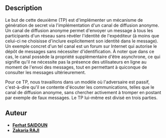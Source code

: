 ## Description
Le but de cette deuxième (TP) est d'implémenter un mécanisme de génération de secret via l'implémentation d'un canal de diffusion anonyme. Un canal de diffusion anonyme permet d'envoyer un message à tous les participants d'un réseau sans révéler l'identité de l'expéditeur (à moins que celui-ci ne choisisse d'inclure explicitement son identité dans le message). Un exemple concret d'un tel canal est un forum sur Internet qui autorise le dépôt de messages sans nécessiter d'identification. À noter que dans ce cas, le canal possède la propriété supplémentaire d'être asynchrone, ce qui signifie qu'il ne nécessite pas la présence des utilisateurs en ligne au moment de l'envoi des messages, tout en permettant à quiconque de consulter les messages ultérieurement.

Pour ce TP, nous travaillons dans un modèle où l'adversaire est passif, c'est-à-dire qu'il se contente d'écouter les communications, telles que le canal de diffusion anonyme, sans chercher activement à tromper en postant par exemple de faux messages. Le TP lui-même est divisé en trois parties.

## Auteur
- [**Ferhat SAIDOUN**](https://github.com/ferhatte10)
- [**Zakaria RAJI**](https://github.com/RAJI-Zakaria)
